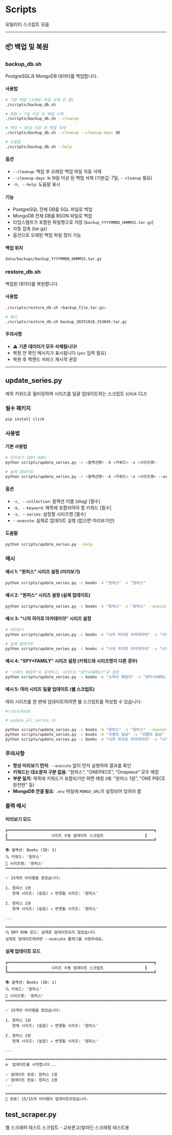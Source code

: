 # Scripts

유틸리티 스크립트 모음

---

## 📦 백업 및 복원

### backup_db.sh

PostgreSQL과 MongoDB 데이터를 백업합니다.

#### 사용법

```bash
# 기본 백업 (오래된 파일 삭제 안 함)
./scripts/backup_db.sh

# 백업 + 7일 이상 된 백업 삭제
./scripts/backup_db.sh --cleanup

# 백업 + 30일 이상 된 백업 삭제
./scripts/backup_db.sh --cleanup --cleanup-days 30

# 도움말
./scripts/backup_db.sh --help
```

#### 옵션

- `--cleanup`: 백업 후 오래된 백업 파일 자동 삭제
- `--cleanup-days N`: N일 이상 된 백업 삭제 (기본값: 7일, `--cleanup` 필요)
- `-h, --help`: 도움말 표시

#### 기능

- PostgreSQL 전체 DB를 SQL 파일로 백업
- MongoDB 전체 DB를 BSON 파일로 백업
- 타임스탬프가 포함된 파일명으로 저장 (`backup_YYYYMMDD_HHMMSS.tar.gz`)
- 자동 압축 (tar.gz)
- 옵션으로 오래된 백업 파일 정리 가능

#### 백업 위치

```
data/backups/backup_YYYYMMDD_HHMMSS.tar.gz
```

### restore_db.sh

백업된 데이터를 복원합니다.

#### 사용법

```bash
./scripts/restore_db.sh <backup_file.tar.gz>

# 예시
./scripts/restore_db.sh backup_20251010_153045.tar.gz
```

#### 주의사항

- ⚠️ **기존 데이터가 모두 삭제됩니다!**
- 복원 전 확인 메시지가 표시됩니다 (`yes` 입력 필요)
- 복원 후 백엔드 서비스 재시작 권장

---

## update_series.py

제목 키워드로 필터링하여 시리즈를 일괄 업데이트하는 스크립트 (click CLI)

### 필수 패키지

```bash
pip install click
```

### 사용법

#### 기본 사용법

```bash
# 미리보기 (DRY RUN)
python scripts/update_series.py -c <컬렉션명> -k <키워드> -s <시리즈명>

# 실제 업데이트
python scripts/update_series.py -c <컬렉션명> -k <키워드> -s <시리즈명> --execute
```

#### 옵션

- `-c, --collection`: 컬렉션 이름 (slug) [필수]
- `-k, --keyword`: 제목에 포함되어야 할 키워드 [필수]
- `-s, --series`: 설정할 시리즈명 [필수]
- `--execute`: 실제로 업데이트 실행 (없으면 미리보기만)

#### 도움말

```bash
python scripts/update_series.py --help
```

### 예시

#### 예시 1: "원피스" 시리즈 설정 (미리보기)

```bash
python scripts/update_series.py -c books -k "원피스" -s "원피스"
```

#### 예시 2: "원피스" 시리즈 설정 (실제 업데이트)

```bash
python scripts/update_series.py -c books -k "원피스" -s "원피스" --execute
```

#### 예시 3: "나의 히어로 아카데미아" 시리즈 설정

```bash
# 미리보기
python scripts/update_series.py -c books -k "나의 히어로 아카데미아" -s "나의 히어로 아카데미아"

# 실제 업데이트
python scripts/update_series.py -c books -k "나의 히어로 아카데미아" -s "나의 히어로 아카데미아" --execute
```

#### 예시 4: "SPY×FAMILY" 시리즈 설정 (키워드와 시리즈명이 다른 경우)

```bash
# "스파이 패밀리"로 검색하고, 시리즈는 "SPY×FAMILY"로 설정
python scripts/update_series.py -c books -k "스파이 패밀리" -s "SPY×FAMILY" --execute
```

#### 예시 5: 여러 시리즈 일괄 업데이트 (쉘 스크립트)

여러 시리즈를 한 번에 업데이트하려면 쉘 스크립트를 작성할 수 있습니다:

```bash
#!/bin/bash

# update_all_series.sh

python scripts/update_series.py -c books -k "원피스" -s "원피스" --execute
python scripts/update_series.py -c books -k "귀멸의 칼날" -s "귀멸의 칼날" --execute
python scripts/update_series.py -c books -k "나의 히어로 아카데미아" -s "나의 히어로 아카데미아" --execute
```

### 주의사항

- **항상 미리보기 먼저**: `--execute` 없이 먼저 실행하여 결과를 확인
- **키워드는 대소문자 구분 없음**: "원피스", "ONEPIECE", "Onepiece" 모두 매칭
- **부분 일치**: 제목에 키워드가 포함되기만 하면 매칭 (예: "원피스 1권", "ONE PIECE 완전판" 등)
- **MongoDB 연결 필요**: `.env` 파일에 `MONGO_URL`이 설정되어 있어야 함

### 출력 예시

#### 미리보기 모드

```
╔════════════════════════════════════════════════════════════════╗
║                   시리즈 수동 업데이트 스크립트                  ║
╚════════════════════════════════════════════════════════════════╝

📚 컬렉션: Books (ID: 1)
🔍 키워드: '원피스'
📖 시리즈명: '원피스'
================================================================================

✅ 15개의 아이템을 찾았습니다:

1. 원피스 1권
   현재 시리즈: (없음) → 변경될 시리즈: '원피스'

2. 원피스 2권
   현재 시리즈: (없음) → 변경될 시리즈: '원피스'

...

================================================================================
🔍 DRY RUN 모드: 실제로 업데이트되지 않았습니다.
실제로 업데이트하려면 --execute 플래그를 사용하세요.
```

#### 실제 업데이트 모드

```
╔════════════════════════════════════════════════════════════════╗
║                   시리즈 수동 업데이트 스크립트                  ║
╚════════════════════════════════════════════════════════════════╝

📚 컬렉션: Books (ID: 1)
🔍 키워드: '원피스'
📖 시리즈명: '원피스'
================================================================================

✅ 15개의 아이템을 찾았습니다:

1. 원피스 1권
   현재 시리즈: (없음) → 변경될 시리즈: '원피스'

2. 원피스 2권
   현재 시리즈: (없음) → 변경될 시리즈: '원피스'

...

================================================================================
⚙️  업데이트를 시작합니다...

✅ 업데이트 완료: 원피스 1권
✅ 업데이트 완료: 원피스 2권
...

================================================================================
🎉 완료! 15/15개 아이템이 업데이트되었습니다.
```

## test_scraper.py

웹 스크래퍼 테스트 스크립트 - 교보문고/알라딘 스크래핑 테스트용
